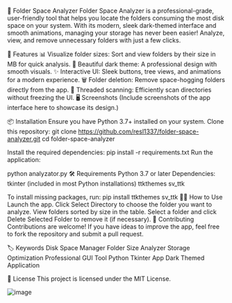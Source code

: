 📂 Folder Space Analyzer
Folder Space Analyzer is a professional-grade, user-friendly tool that helps you locate the folders consuming the most disk space on your system. With its modern, sleek dark-themed interface and smooth animations, managing your storage has never been easier! Analyze, view, and remove unnecessary folders with just a few clicks.

🚀 Features
📊 Visualize folder sizes: Sort and view folders by their size in MB for quick analysis.
🖤 Beautiful dark theme: A professional design with smooth visuals.
✨ Interactive UI: Sleek buttons, tree views, and animations for a modern experience.
🗑️ Folder deletion: Remove space-hogging folders directly from the app.
🔄 Threaded scanning: Efficiently scan directories without freezing the UI.
🖥️ Screenshots
(Include screenshots of the app interface here to showcase its design.)

📦 Installation
Ensure you have Python 3.7+ installed on your system.
Clone this repository:
git clone https://github.com/resl1337/folder-space-analyzer.git
cd folder-space-analyzer

Install the required dependencies:
pip install -r requirements.txt
Run the application:

python analyzator.py
🛠️ Requirements
Python 3.7 or later
Dependencies:
tkinter (included in most Python installations)
ttkthemes
sv_ttk

To install missing packages, run:
pip install ttkthemes sv_ttk
🧑‍💻 How to Use
Launch the app.
Click Select Directory to choose the folder you want to analyze.
View folders sorted by size in the table.
Select a folder and click Delete Selected Folder to remove it (if necessary).
🤝 Contributing
Contributions are welcome! If you have ideas to improve the app, feel free to fork the repository and submit a pull request.

🏷️ Keywords
Disk Space Manager
Folder Size Analyzer
Storage Optimization
Professional GUI Tool
Python Tkinter App
Dark Themed Application

📜 License
This project is licensed under the MIT License.

![image](https://github.com/user-attachments/assets/a1a4485b-e14a-4d45-bbdc-fa7ea5a1f4b2)
